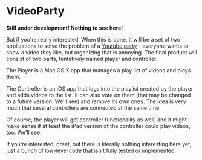 VideoParty
==========

**Still under development! Nothing to see here!**

But if you're really interested: When this is done, it will be a set of two applications to solve the problem of a [Youtube party][ytp] - everyone wants to show a video they like, but organizing that is annoying. The final product will consist of two parts, tentatively named player and controller.

The Player is a Mac OS X app that manages a play list of videos and plays them.

The Controller is an iOS app that logs into the playlist created by the player and adds videos to the list. It can also vote on them (that may be changed to a future version. We'll see) and remove its own ones. The idea is very much that several controllers are connected at the same time.

Of course, the player will get controller functionality as well, and it might make sense if at least the iPad version of the controller could play videos, too. We'll see.

If you're interested, great, but there is literally nothing interesting here yet, just a bunch of low-level code that isn't fully tested or implemented.

[ytp]: http://xkcd.com/920/